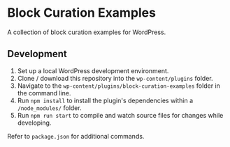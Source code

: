 # Block Curation Examples

A collection of block curation examples for WordPress.

## Development

1. Set up a local WordPress development environment.
2. Clone / download this repository into the `wp-content/plugins` folder.
3. Navigate to the `wp-content/plugins/block-curation-examples` folder in the command line.
4. Run `npm install` to install the plugin's dependencies within a `/node_modules/` folder.
5. Run `npm run start` to compile and watch source files for changes while developing.

Refer to `package.json` for additional commands.